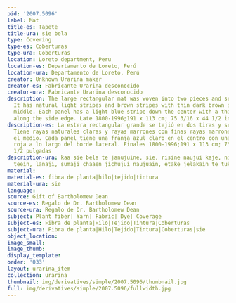 ```yaml
---
pid: '2007.5096'
label: Mat
title-es: Tapete
title-ura: sie bela
type: Covering
type-es: Coberturas
type-ura: Coberturas
location: Loreto department, Peru
location-es: Departamento de Loreto, Perú
location-ura: Departamento de Loreto, Perú
creator: Unknown Urarina maker
creator-es: Fabricante Urarina desconocido
creator-ura: Fabricante Urarina desconocido
description: The large rectangular mat was woven into two pieces and sewn together.
  It has natural light stripes and brown stripes with thin dark brown stripes in the
  middle. Each panel has a light blue stripe down the center with a thin red stripe
  along the side edge. Late 1800-1996;191 x 113 cm; 75 3/16 x 44 1/2 inch
description-es: La estera rectangular grande se tejió en dos tiras y se cosieron juntas.
  Tiene rayas naturales claras y rayas marrones con finas rayas marrones oscuras en
  el medio. Cada panel tiene una franja azul claro en el centro con una delgada franja
  roja a lo largo del borde lateral. Finales 1800-1996;191 x 113 cm; 75 3/16 x 44
  1/2 pulgadas
description-ura: kaa sie bela te janujuine, sie, risine naujui kaje, nichata kulujuen
  teein, lanaji, sumaji chaaen jichujui naujuain, etake jelakain te tukuunujuine
material:
material-es: fibra de planta|hilo|tejido|tintura
material-ura: sie
language:
source: Gift of Bartholomew Dean
source-es: Regalo de Dr. Bartholomew Dean
source-ura: Regalo de Dr. Bartholomew Dean
subject: Plant fiber| Yarn| Fabric| Dye| Coverage
subject-es: Fibra de planta|Hilo|Tejido|Tintura|Coberturas
subject-ura: Fibra de planta|Hilo|Tejido|Tintura|Coberturas|sie
object_location:
image_small:
image_thumb:
display_template:
order: '033'
layout: urarina_item
collection: urarina
thumbnail: img/derivatives/simple/2007.5096/thumbnail.jpg
full: img/derivatives/simple/2007.5096/fullwidth.jpg
---
```

